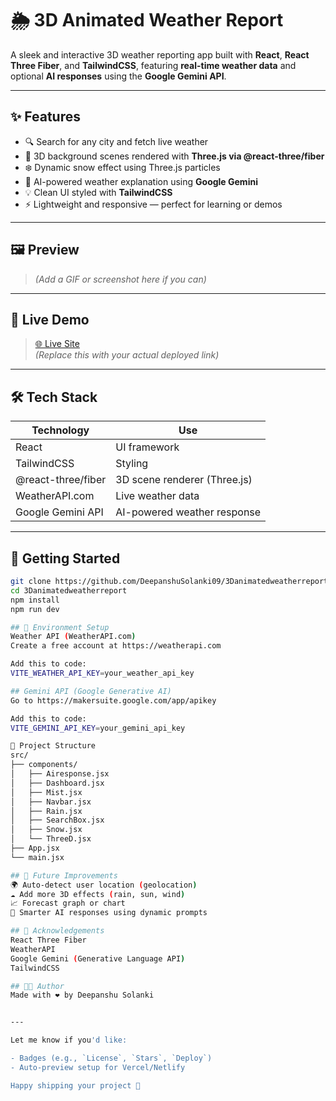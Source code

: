 # 🌦️ 3D Animated Weather Report

A sleek and interactive 3D weather reporting app built with **React**, **React Three Fiber**, and **TailwindCSS**, featuring **real-time weather data** and optional **AI responses** using the **Google Gemini API**.

---

## ✨ Features

- 🔍 Search for any city and fetch live weather
- 🌈 3D background scenes rendered with **Three.js via @react-three/fiber**
- ❄️ Dynamic snow effect using Three.js particles
- 🤖 AI-powered weather explanation using **Google Gemini**
- 💡 Clean UI styled with **TailwindCSS**
- ⚡ Lightweight and responsive — perfect for learning or demos

---

## 🖼️ Preview

> _(Add a GIF or screenshot here if you can)_

---

## 🔗 Live Demo

> [🌐 Live Site](https://your-deployment-url.com)  
_(Replace this with your actual deployed link)_

---

## 🛠️ Tech Stack

| Technology         | Use                     |
|--------------------|--------------------------|
| React              | UI framework             |
| TailwindCSS        | Styling                  |
| @react-three/fiber | 3D scene renderer (Three.js) |
| WeatherAPI.com     | Live weather data        |
| Google Gemini API  | AI-powered weather response |

---

## 🔧 Getting Started

```bash
git clone https://github.com/DeepanshuSolanki09/3Danimatedweatherreport.git
cd 3Danimatedweatherreport
npm install
npm run dev

## 🔑 Environment Setup
Weather API (WeatherAPI.com)
Create a free account at https://weatherapi.com

Add this to code:
VITE_WEATHER_API_KEY=your_weather_api_key

## Gemini API (Google Generative AI)
Go to https://makersuite.google.com/app/apikey

Add this to code:
VITE_GEMINI_API_KEY=your_gemini_api_key

🧠 Project Structure
src/
├── components/
│   ├── Airesponse.jsx
│   ├── Dashboard.jsx
│   ├── Mist.jsx         
│   ├── Navbar.jsx
│   ├── Rain.jsx         
│   ├── SearchBox.jsx
│   ├── Snow.jsx
│   └── ThreeD.jsx
├── App.jsx
└── main.jsx

## 🚀 Future Improvements
🌍 Auto-detect user location (geolocation)
☁️ Add more 3D effects (rain, sun, wind)
📈 Forecast graph or chart
🧠 Smarter AI responses using dynamic prompts

## 🙌 Acknowledgements
React Three Fiber
WeatherAPI
Google Gemini (Generative Language API)
TailwindCSS

## 👨‍💻 Author
Made with ❤️ by Deepanshu Solanki


---

Let me know if you'd like:

- Badges (e.g., `License`, `Stars`, `Deploy`)
- Auto-preview setup for Vercel/Netlify

Happy shipping your project 🚀